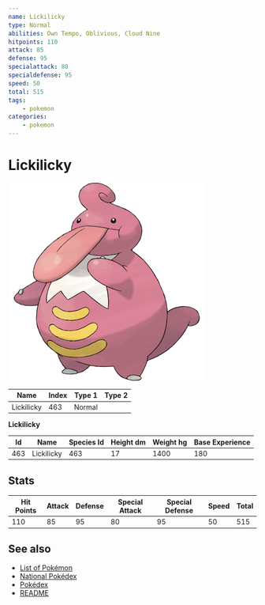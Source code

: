 ```yaml
---
name: Lickilicky
type: Normal
abilities: Own Tempo, Oblivious, Cloud Nine
hitpoints: 110
attack: 85
defense: 95
specialattack: 80
specialdefense: 95
speed: 50
total: 515
tags:
    - pokemon
categories:
    - pokemon
---
```


# Lickilicky


![Lickilicky](images/463.png)

| **Name** | **Index** | **Type 1** | **Type 2** |
|----|----|----|----|
| Lickilicky | 463 | Normal  |  |

**Lickilicky** 




| **Id** | **Name** | **Species Id** | **Height dm** | **Weight hg** | **Base Experience** |
|--------|----------|----------------|------------|------------|---------------------|
| 463 | Lickilicky | 463 | 17 | 1400 | 180 |



## Stats

| **Hit Points** | **Attack** | **Defense** | **Special Attack** | **Special Defense** | **Speed** | **Total** |
|----------------|------------|-------------|--------------------|---------------------|-----------|-----------|
| 110 | 85 | 95 | 80 | 95 | 50 | 515 |

## See also

- [List of Pokémon](../pokemon.md)
- [National Pokédex](../national_pokedex.md)
- [Pokédex](../pokedex.md)
- [README](../README.md)
